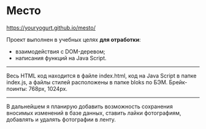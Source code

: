 # Место

https://youryogurt.github.io/mesto/

Проект выполнен в учебных целях **для отработки**:

* взаимодействия с DOM-деревом;
* написания функций на Java Script.

____

Весь HTML код находится в файле index.html, код на Java Script в папке index.js, а файлы стилей расположены в папке bloks по БЭМ.
Брейк-поинты: 768px, 1024px.

____

В дальнейшем я планирую добавить возможность сохранения вносимых изменений в базе данных, ставить лайки фотографиям, добавлять и удалять фотографии в ленту.